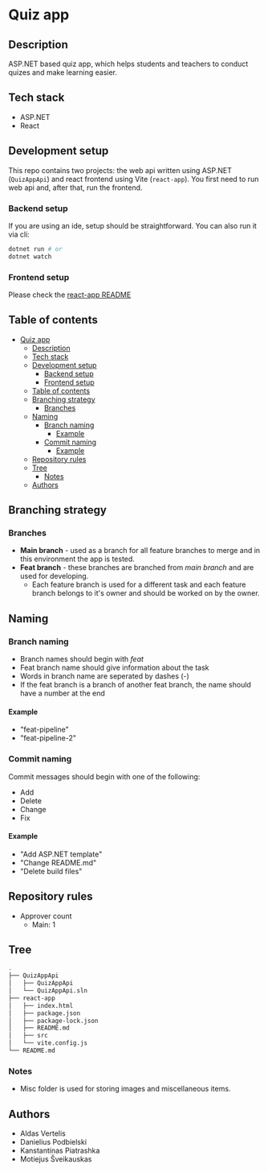# Quiz app

## Description

ASP.NET based quiz app, which helps students and teachers to conduct quizes and make learning easier.

## Tech stack

- ASP.NET
- React

## Development setup

This repo contains two projects: the web api written using ASP.NET (`QuizAppApi`) and react frontend using Vite (`react-app`).
You first need to run web api and, after that, run the frontend.

### Backend setup

If you are using an ide, setup should be straightforward. You can also run it via cli:

``` bash
dotnet run # or
dotnet watch
```

### Frontend setup

Please check the [react-app README](react-app/README.md)

## Table of contents

- [Quiz app](#quiz-app)
  - [Description](#description)
  - [Tech stack](#tech-stack)
  - [Development setup](#development-setup)
    - [Backend setup](#backend-setup)
    - [Frontend setup](#frontend-setup)
  - [Table of contents](#table-of-contents)
  - [Branching strategy](#branching-strategy)
    - [Branches](#branches)
  - [Naming](#naming)
    - [Branch naming](#branch-naming)
      - [Example](#example)
    - [Commit naming](#commit-naming)
      - [Example](#example-1)
  - [Repository rules](#repository-rules)
  - [Tree](#tree)
    - [Notes](#notes)
  - [Authors](#authors)

## Branching strategy

### Branches

- **Main branch** - used as a branch for all feature branches to merge and in this environment the app is tested.
- **Feat branch** - these branches are branched from _main branch_ and are used for developing.
  - Each feature branch is used for a different task and each feature branch belongs to it's owner and should be worked on by the owner.

## Naming

### Branch naming

- Branch names should begin with _feat_
- Feat branch name should give information about the task
- Words in branch name are seperated by dashes (-)
- If the feat branch is a branch of another feat branch, the name should have a number at the end

#### Example

- "feat-pipeline"
- "feat-pipeline-2"

### Commit naming

Commit messages should begin with one of the following:

- Add
- Delete
- Change
- Fix

#### Example

- "Add ASP.NET template"
- "Change README.md"
- "Delete build files"

## Repository rules

- Approver count
  - Main: 1

## Tree

```bash
.
├── QuizAppApi
│   ├── QuizAppApi
│   └── QuizAppApi.sln
├── react-app
│   ├── index.html
│   ├── package.json
│   ├── package-lock.json
│   ├── README.md
│   ├── src
│   └── vite.config.js
└── README.md
```

### Notes

- Misc folder is used for storing images and miscellaneous items.

## Authors

- Aldas Vertelis
- Danielius Podbielski
- Kanstantinas Piatrashka
- Motiejus Šveikauskas
